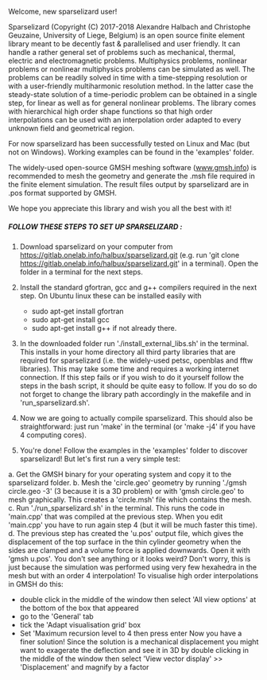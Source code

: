 Welcome, new sparselizard user!

Sparselizard (Copyright (C) 2017-2018 Alexandre Halbach and Christophe Geuzaine, University of Liege, Belgium)
is an open source finite element library meant to be decently fast & parallelised and user friendly.
It can handle a rather general set of problems such as mechanical, thermal, electric and electromagnetic 
problems. Multiphysics problems, nonlinear problems or nonlinear multiphysics problems can be simulated as well.
The problems can be readily solved in time with a time-stepping resolution or with a user-friendly multiharmonic
resolution method. In the latter case the steady-state solution of a time-periodic problem can be obtained 
in a single step, for linear as well as for general nonlinear problems.
The library comes with hierarchical high order shape functions so that high order interpolations can be 
used with an interpolation order adapted to every unknown field and geometrical region.

For now sparselizard has been successfully tested on Linux and Mac (but not on Windows).
Working examples can be found in the 'examples' folder.

The widely-used open-source GMSH meshing software (www.gmsh.info) is recommended to mesh the geometry
and generate the .msh file required in the finite element simulation. The result files output by 
sparselizard are in .pos format supported by GMSH.

We hope you appreciate this library and wish you all the best with it!


##### FOLLOW THESE STEPS TO SET UP SPARSELIZARD :

1. Download sparselizard on your computer from https://gitlab.onelab.info/halbux/sparselizard.git 
	(e.g. run 'git clone https://gitlab.onelab.info/halbux/sparselizard.git' in a terminal).
	Open the folder in a terminal for the next steps.
	
2. Install the standard gfortran, gcc and g++ compilers required in the next step.
	On Ubuntu linux these can be installed easily with
	- sudo apt-get install gfortran
	- sudo apt-get install gcc
	- sudo apt-get install g++
	if not already there.

3. In the downloaded folder run './install_external_libs.sh' in the terminal.
	This installs in your home directory all third party libraries that are required for sparselizard
	(i.e. the widely-used petsc, openblas and fftw libraries). This may take some time and requires
	a working internet connection.
	If this step fails or if you wish to do it yourself follow the steps in the bash script,
	it should be quite easy to follow. If you do so do not forget to change the library path accordingly
	in the makefile and in 'run_sparselizard.sh'.

4. Now we are going to actually compile sparselizard. This should also be straightforward: just run 'make'
	in the terminal (or 'make -j4' if you have 4 computing cores).
	
5. You're done! Follow the examples in the 'examples' folder to discover sparselizard! But let's first 
	run a very simple test:
	
a. Get the GMSH binary for your operating system and copy it to the sparselizard folder.
b. Mesh the 'circle.geo' geometry by running './gmsh circle.geo -3' (3 because it is a 3D problem) or
		with 'gmsh circle.geo' to mesh graphically. This creates a 'circle.msh' file which contains the mesh.
c. Run './run_sparselizard.sh' in the terminal. This runs the code in 'main.cpp' that was compiled at the 
		previous step. When you edit 'main.cpp' you have to run again step 4 (but it will be much faster this time). 
d. The previous step has created the 'u.pos' output file, which gives the displacement of the top surface
		in the thin cylinder geometry when the sides are clamped and a volume force is applied downwards. 
		Open it with 'gmsh u.pos'. 
		You don't see anything or it looks weird? Don't worry, this is just because the simulation was performed 
		using very few hexahedra in the mesh but with an order 4 interpolation! 
		To visualise high order interpolations in GMSH do this: 
		
- double click in the middle of the window then select 'All view options' at the bottom of the box that appeared
- go to the 'General' tab
- tick the 'Adapt visualisation grid' box
- Set 'Maximum recursion level to 4 then press enter
		Now you have a finer solution!
		Since the solution is a mechanical displacement you might want to exagerate the deflection and see it in 3D by
        double clicking in the middle of the window then select 'View vector display' >> 'Displacement' and magnify by a factor
		
		
		
